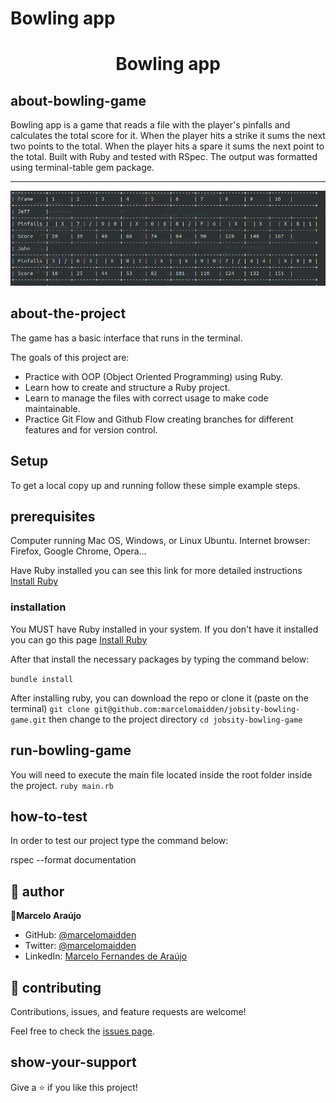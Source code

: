 # Bowling app

<h1 align="center">Bowling app</h1>

## about-bowling-game
Bowling app is a game that reads a file with the player's pinfalls and calculates the total score for it. When the player hits a strike it sums the next two points to the total. When the player hits a spare it sums the next point to the total.
Built with Ruby and tested with RSpec. The output was formatted using terminal-table gem package.
<hr>

![screenshot](./screenshot.png)

## about-the-project
The game has a basic interface that runs in the terminal.

The goals of this project are:

- Practice with OOP (Object Oriented Programming) using Ruby.
- Learn how to create and structure a Ruby project.
- Learn to manage the files with correct usage to make code maintainable.
- Practice Git Flow and Github Flow creating branches for different features and for version control.

## Setup

To get a local copy up and running follow these simple example steps.

## prerequisites
Computer running Mac OS, Windows, or Linux Ubuntu.
Internet browser: Firefox, Google Chrome, Opera...

Have Ruby installed you can see this link for more detailed instructions [Install Ruby](https://www.theodinproject.com/courses/web-development-101/lessons/installing-ruby)

### installation

You MUST have Ruby installed in your system. If you don't have it installed you can go this page [Install Ruby](https://www.theodinproject.com/courses/web-development-101/lessons/installing-ruby)

After that install the necessary packages by typing the command below:

  `bundle install`

After installing ruby, you can download the repo or clone it (paste on the terminal) 
`git clone git@github.com:marcelomaidden/jobsity-bowling-game.git`
then change to the project directory 
`cd jobsity-bowling-game`

## run-bowling-game
You will need to execute the main file located inside the root folder inside the project. 
`ruby main.rb`

## how-to-test

In order to test our project type the command below:

  rspec --format documentation

## 👥 author

👤**Marcelo Araújo**

- GitHub: [@marcelomaidden](https://github.com/marcelomaidden)
- Twitter: [@marcelomaidden](https://twitter.com/marcelomaidden)
- LinkedIn: [Marcelo Fernandes de Araújo](https://www.linkedin.com/in/marcelo-fernandes-de-ara%C3%BAjo-56700a171/)


## 🤝 contributing

Contributions, issues, and feature requests are welcome!

Feel free to check the [issues page](/issues).

## show-your-support

Give a ⭐️ if you like this project!
